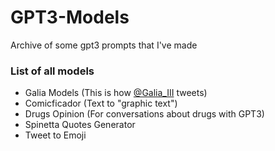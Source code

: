 # GPT3-Models
Archive of some gpt3 prompts that I've made

### List of all models
* Galia Models (This is how [@Galia_III](https://twitter.com/Galia_III) tweets)
* Comicficador (Text to "graphic text")
* Drugs Opinion (For conversations about drugs with GPT3)
* Spinetta Quotes Generator
* Tweet to Emoji
